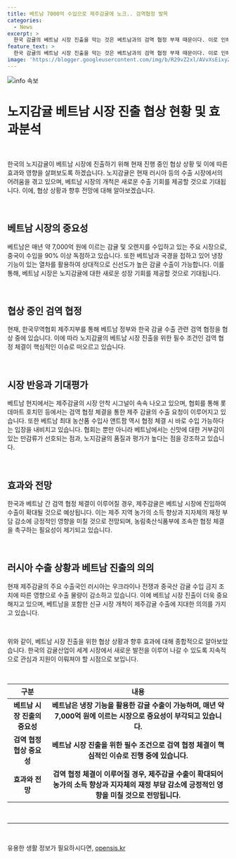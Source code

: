 ```yaml
---
title: 베트남 7000억 수입으로 제주감귤에 노크.. 검역협정 발목
categories:
  - News
excerpt: >
  한국 감귤의 베트남 시장 진출을 막는 것은 베트남과의 검역 협정 부재 때문이다. 이로 인해 제주감귤은 베트남 시장에서 소비나 선물보다 더 확장될 수 없는 상황이다. 베트남에서는 제주감귤의 시장 안착 가능성이 높게 평가되고 있으며, 협회는 베트남과의 검역협정 체결을 촉구하고 있다. 주요 수출국인 러시아에서는 수출량이 줄어들고 있어, 베트남 시장 개척이 농가들의 소득을 늘리고 지자체 재정 부담을 줄일 것으로 전망된다.
feature_text: >
  한국 감귤의 베트남 시장 진출을 막는 것은 베트남과의 검역 협정 부재 때문이다. 이로 인해 제주감귤은 베트남 시장에서 소비나 선물보다 더 확장될 수 없는 상황이다. 베트남에서는 제주감귤의 시장 안착 가능성이 높게 평가되고 있으며, 협회는 베트남과의 검역협정 체결을 촉구하고 있다. 주요 수출국인 러시아에서는 수출량이 줄어들고 있어, 베트남 시장 개척이 농가들의 소득을 늘리고 지자체 재정 부담을 줄일 것으로 전망된다.
image: 'https://blogger.googleusercontent.com/img/b/R29vZ2xl/AVvXsEixyZcFfHzMRdzZMjFBmAUKJYCLCGyLL1o632UiGVXcaFdKo_bkvkuCioo0uUKlGfBVcT3P84aROyZIXSBEx3Aw5nCQ3pTgDom1WDC4m8eifvWiAmWEEVb4x6G_l8C0QH225ldMjyaFvpxGEBGNO37VmDTDMHGhJPq73UglMfDca1-0aw/s1600/blogspot.png'
---
```


<p><img src="https://blogger.googleusercontent.com/img/b/R29vZ2xl/AVvXsEixyZcFfHzMRdzZMjFBmAUKJYCLCGyLL1o632UiGVXcaFdKo_bkvkuCioo0uUKlGfBVcT3P84aROyZIXSBEx3Aw5nCQ3pTgDom1WDC4m8eifvWiAmWEEVb4x6G_l8C0QH225ldMjyaFvpxGEBGNO37VmDTDMHGhJPq73UglMfDca1-0aw/s1600/blogspot.png" alt="info 속보" /></p>

<h1 data-ke-size="size24"><b>노지감귤 베트남 시장 진출 협상 현황 및 효과분석</b></h1>

<p data-ke-size="size16">&nbsp;</p>

<p>한국의 노지감귤이 베트남 시장에 진출하기 위해 현재 진행 중인 협상 상황 및 이에 따른 효과와 영향을 살펴보도록 하겠습니다. 노지감귤은 현재 러시아 등의 수출 시장에서의 어려움을 겪고 있으며, 베트남 시장의 개척은 새로운 수출 기회를 제공할 것으로 기대됩니다. 이에, 협상 상황과 향후 전망에 대해 알아보겠습니다.</p>

<p data-ke-size="size16">&nbsp;</p>

<h2 data-ke-size="size26">베트남 시장의 중요성</h2>

<p data-ke-size="size16">베트남은 매년 약 7,000억 원에 이르는 감귤 및 오렌지를 수입하고 있는 주요 시장으로, 중국이 수입을 90% 이상 독점하고 있습니다. 또한 베트남과 국경을 접하고 있어 냉장 기능이 있는 열차를 활용하여 상대적으로 신선도가 높은 감귤 수출이 가능합니다. 이를 통해, 베트남 시장은 노지감귤에 대한 새로운 성장 기회를 제공할 것으로 기대됩니다.</p>

<p data-ke-size="size16">&nbsp;</p>

<h2 data-ke-size="size26">협상 중인 검역 협정</h2>

<p data-ke-size="size16">현재, 한국무역협회 제주지부를 통해 베트남 정부와 한국 감귤 수출 관련 검역 협정을 협상 중에 있습니다. 이에 따라 노지감귤의 베트남 시장 진출을 위한 필수 조건인 검역 협정 체결이 핵심적인 이슈로 떠오르고 있습니다.</p>

<p data-ke-size="size16">&nbsp;</p>

<h2 data-ke-size="size26">시장 반응과 기대평가</h2>

<p data-ke-size="size16">베트남 현지에서는 제주감귤의 시장 안착 시그널이 속속 나오고 있으며, 협회를 통해 롯데마트 호치민 등에서는 검역 협정 체결을 통한 제주 감귤의 수출 요청이 이루어지고 있습니다. 또한 베트남 최대 농산품 수입사 앤트팜 역시 협정 체결 시 바로 수입 가능하다는 입장을 내비치고 있습니다. 협회는 뿐만 아니라 베트남에서는 신맛에 대한 거부감이 있는 만감류가 선호되는 점과, 노지감귤의 품질과 평가가 높다는 점을 강조하고 있습니다.</p>

<p data-ke-size="size16">&nbsp;</p>

<h2 data-ke-size="size26">효과와 전망</h2>

<p data-ke-size="size16">한국과 베트남 간 검역 협정 체결이 이루어질 경우, 제주감귤은 베트남 시장에 진입하여 수출이 확대될 것으로 예상됩니다. 이는 제주 지역 농가의 소득 향상과 지자체의 재정 부담 감소에 긍정적인 영향을 미칠 것으로 전망되며, 농림축산식품부에 조속한 협정 체결을 촉구하는 필요성이 제기되고 있습니다.</p>

<p data-ke-size="size16">&nbsp;</p>

<h2 data-ke-size="size26">러시아 수출 상황과 베트남 진출의 의의</h2>

<p data-ke-size="size16">현재 제주감귤의 주요 수출국인 러시아는 우크라이나 전쟁과 중국산 감귤 수입 금지 조치에 따른 영향으로 수출 물량이 감소하고 있습니다. 이에 베트남 시장 진출이 더욱 중요해지고 있으며, 베트남을 포함한 신규 시장 개척이 제주감귤 수출에 지대한 의의를 가지고 있습니다.</p>

<p data-ke-size="size16">&nbsp;</p>

<p>위와 같이, 베트남 시장 진출을 위한 협상 상황과 향후 효과에 대해 종합적으로 알아보았습니다. 한국의 감귤산업이 세계 시장에서 새로운 발전을 이루어 나갈 수 있도록 지속적으로 관심과 지원이 이뤄져야 할 시점으로 보입니다.</p>

<p data-ke-size="size16">&nbsp;</p>

<table>
    <thead>
        <tr>
            <th>구분</th>
            <th>내용</th>
        </tr>
    </thead>
    <tbody>
        <tr>
            <td style="text-align: center; height: 17px;"><b>베트남 시장 진출의 중요성</b></td>
            <td style="text-align: center; height: 17px;"><b>베트남은 냉장 기능을 활용한 감귤 수출이 가능하며, 매년 약 7,000억 원에 이르는 시장으로 중요성이 부각되고 있습니다.</b></td>
        </tr>
        <tr>
            <td style="text-align: center; height: 17px;"><b>검역 협정 협상 중요성</b></td>
            <td style="text-align: center; height: 17px;"><b>베트남 시장 진출을 위한 필수 조건으로 검역 협정 체결이 핵심적인 이슈로 진행 중에 있습니다.</b></td>
        </tr>
        <tr>
            <td style="text-align: center; height: 17px;"><b>효과와 전망</b></td>
            <td style="text-align: center; height: 17px;"><b>검역 협정 체결이 이루어질 경우, 제주감귤 수출이 확대되어 농가의 소득 향상과 지자체의 재정 부담 감소에 긍정적인 영향을 미칠 것으로 전망됩니다.</b></td>
        </tr>
    </tbody>
</table>

<p data-ke-size="size16">&nbsp;</p>

<hr>

<p data-ke-size="size16">&nbsp;</p>
유용한 생활 정보가 필요하시다면, <a href="https://opensis.kr" rel="dofollow">opensis.kr</a>


